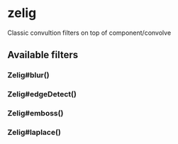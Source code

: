 
# zelig

  Classic convultion filters on top of component/convolve

## Available filters

### Zelig#blur()

### Zelig#edgeDetect()

### Zelig#emboss()

### Zelig#laplace()

